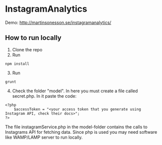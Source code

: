# InstagramAnalytics

Demo: http://martinsonesson.se/instagramanalytics/

## How to run locally

1. Clone the repo
2. Run
```
npm install
```
3. Run
```
grunt
```
4. Check the folder "model". In here you must create a file called secret.php. In it paste the code:

```
<?php
    $accessToken = "<your access token that you generate using Instagram API, check their docs>";
?>
```

The file instagramService.php in the model-folder contains the calls to Instagrams API for fetching data. Since php is used you may need software like WAMP/LAMP server to run locally.
